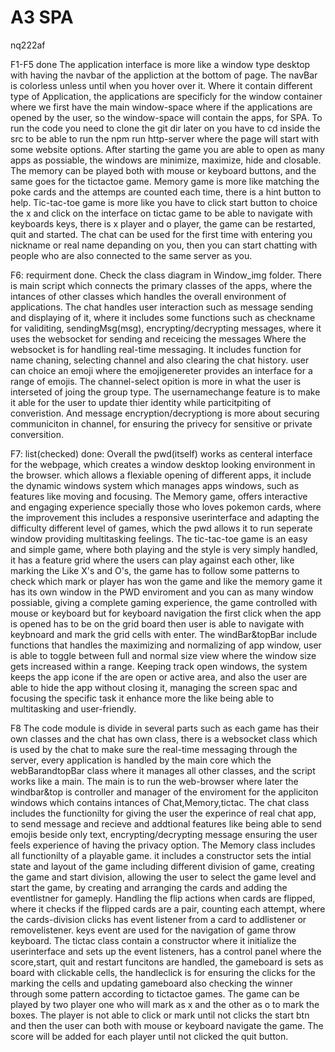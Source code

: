 # A3 SPA 
nq222af

F1-F5 done
The application interface is more like a window type desktop with having the navbar of the appliction at the bottom of page.
The navBar is colorless unless until when you hover over it. Where it contain different type of Application, the applications are specificly for the window container where we first have the main window-space where if the applications are opened by the user, so the window-space will contain the apps, for SPA.
To run the code you need to clone the git dir later on you have to cd inside the src to be able to run the npm run http-server where the page will start with some website options.
After starting the game you are able to open as many apps as possiable, the windows are minimize, maximize, hide and closable.
The memory can be played both with mouse or keyboard buttons, and the same goes for the tictactoe game.
Memory game is more like matching the poke cards and the attemps are counted each time, there is a hint button to help.
Tic-tac-toe game is more like you have to click start button to choice the x and click on the interface on tictac game to be able to navigate with keyboards keys, there is x player and o player, the game can be restarted, quit and started.
The chat can be used for the first time with entering you nickname or real name depanding on you, then you can start chatting with people who are also connected to the same server as you.

F6: requirment done.
Check the class diagram in Window_img folder.
There is main script which connects the primary classes of the apps, where the intances of other classes which handles the overall environment of applications.
The chat handles user interaction such as message sending and displaying of it, where it includes some functions such as checkname for validiting, sendingMsg(msg), encrypting/decrypting messages, where it uses the websocket for sending and receicing the messages
Where the websocket is for handling real-time messaging. It includes function for name chaning, selecting channel and also clearing the chat history. user can choice an emoji where the emojigenereter provides an interface for a range of emojis.
The channel-select opition is more in what the user is interseted of joing the group type. The usernamechange feature is to make it able for the user to update thier identity while particitpiting of converistion.
And message encryption/decryptiong is more about securing communiciton in channel, for ensuring the privecy for sensitive or private conversition.

F7: list(checked) done:
Overall the pwd(itself) works as centeral interface for the webpage, which creates a window desktop looking environment in the browser. which allows a flexiable opening of different apps, it include the dynamic windows system which manages apps windows, such as features like moving and focusing.
The Memory game, offers interactive and engaging experience specially those who loves pokemon cards, where the improvement this includes a responsive userinterface and adapting the difficulty different level of games, which the pwd  allows it to run seperate window providing multitasking feelings.
The tic-tac-toe game is an easy and simple game, where both playing and the style is very simply handled, it has a feature grid where the users can play against each other, like marking the Like X's and O's, the game has to follow some patterns to check which mark or player has won the game and like the memory game it has its own window in the PWD enviroment and you can as many window possiable, giving a complete gaming experience, the game controlled with mouse or keyboard but for keyboard navigation the first click when the app is opened has to be on the grid board then user is able to navigate with keybnoard and mark the grid cells with enter.
The windBar&topBar include functions that handles the maximizing and normalizing of app window, user is able to toggle between full and normal size view where the window size gets increased within a range.
Keeping track open windows, the system keeps the app icone if the are open or active area, and also the user are able to hide the app without closing it, managing the screen spac and focusing the specific task it enhance more the like being able to multitasking and user-friendly.

F8
The code module is divide in several parts such as each game has their own classes and the chat has own class, there is a websocket class which is used by the chat to make sure the real-time messaging through the server, every application is handled by the main core which the webBarandtopBar class where it manages all other classes, and the script works like a main.
The main is to run the web-browser where later the windbar&top is controller and manager of the enviroment for the appliciton windows which contains intances of Chat,Memory,tictac.
The chat class includes the functionilty for giving the user the experince of real chat app, to send message and recieve and addtional features like being able to send emojis beside only text, encrypting/decrypting message ensuring the user feels experience of having the privacy option.
The Memory class includes all functionilty of a playable game. it includes a constructor sets the intial state and layout of the game including different division of game, creating the game and start division, allowing the user to select the game level and start the game, by creating and arranging the cards and adding the eventlistner for gameply. Handling the flip actions when cards are flipped, where it checks if the flipped cards are a pair, counting each attempt, where the cards-division clicks has event listener from a card to addlistener or removelistener. keys event are used for the navigation of game throw keyboard.
The tictac class contain a constructor where it initialize the userinterface and sets up the event listeners, has a control panel where the score,start, quit and restart funcitons are handled, the gameboard is sets as board with clickable cells, the handleclick is for ensuring the clicks for the marking the cells and updating gameboard also checking the winner through some pattern according to tictactoe games. The game can be played by two player one who will mark as x and the other as o to mark the boxes. The player is not able to click or mark until not clicks the start btn and then the user can both with mouse or keyboard navigate the game. The score will be added for each player until not clicked the quit button.
